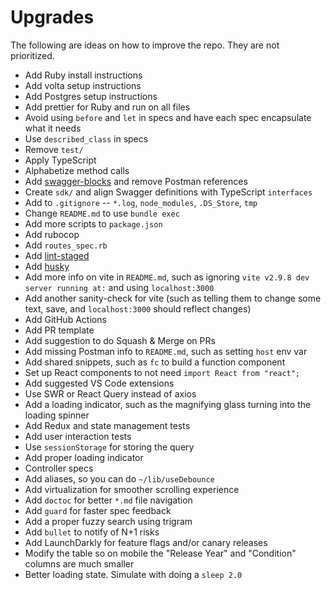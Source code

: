 # Upgrades

The following are ideas on how to improve the repo. They are not prioritized.

- Add Ruby install instructions
- Add volta setup instructions
- Add Postgres setup instructions
- Add prettier for Ruby and run on all files
- Avoid using `before` and `let` in specs and have each spec encapsulate what it needs
- Use `described_class` in specs
- Remove `test/`
- Apply TypeScript
- Alphabetize method calls
- Add [swagger-blocks](https://github.com/fotinakis/swagger-blocks) and remove Postman references
- Create `sdk/` and align Swagger definitions with TypeScript `interfaces`
- Add to `.gitignore` -- `*.log`, `node_modules`, `.DS_Store`, `tmp`
- Change `README.md` to use `bundle exec`
- Add more scripts to `package.json`
- Add rubocop
- Add `routes_spec.rb`
- Add [lint-staged](https://www.npmjs.com/package/lint-staged)
- Add [husky](https://www.npmjs.com/package/husky)
- Add more info on vite in `README.md`, such as ignoring `vite v2.9.8 dev server running at:` and using `localhost:3000`
- Add another sanity-check for vite (such as telling them to change some text, save, and `localhost:3000` should reflect changes)
- Add GitHub Actions
- Add PR template
- Add suggestion to do Squash & Merge on PRs
- Add missing Postman info to `README.md`, such as setting `host` env var
- Add shared snippets, such as `fc` to build a function component
- Set up React components to not need `import React from "react";`
- Add suggested VS Code extensions
- Use SWR or React Query instead of axios
- Add a loading indicator, such as the magnifying glass turning into the loading spinner
- Add Redux and state management tests
- Add user interaction tests
- Use `sessionStorage` for storing the query
- Add proper loading indicator
- Controller specs
- Add aliases, so you can do `~/lib/useDebounce`
- Add virtualization for smoother scrolling experience
- Add `doctoc` for better `*.md` file navigation
- Add `guard` for faster spec feedback
- Add a proper fuzzy search using trigram
- Add `bullet` to notify of N+1 risks
- Add LaunchDarkly for feature flags and/or canary releases
- Modify the table so on mobile the "Release Year" and "Condition" columns are much smaller
- Better loading state. Simulate with doing a `sleep 2.0`

